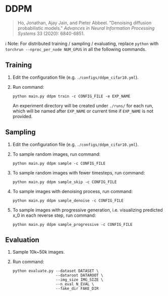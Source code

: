 # DDPM

> Ho, Jonathan, Ajay Jain, and Pieter Abbeel. "Denoising diffusion probabilistic models." *Advances in Neural Information Processing Systems* 33 (2020): 6840-6851.



:information_source: Note: For distributed training / sampling / evaluating, replace `python` with `torchrun --nproc_per_node NUM_GPUS` in all the following commands.



## Training

1. Edit the configuration file (e.g. `./configs/ddpm_cifar10.yml`).

2. Run command:

   ```shell
   python main.py ddpm train -c CONFIG_FILE -e EXP_NAME
   ```

   An experiment directory will be created under `./runs/` for each run, which will be named after `EXP_NAME` or current time if `EXP_NAME` is not provided.



## Sampling

1. Edit the configuration file (e.g. `./configs/ddpm_cifar10.yml`).

2. To sample random images, run command:

   ```shell
   python main.py ddpm sample -c CONFIG_FILE
   ```

3. To sample random images with fewer timesteps, run command:

   ```shell
   python main.py ddpm sample_skip -c CONFIG_FILE
   ```

4. To sample images with denoising process, run command:

   ```shell
   python main.py ddpm sample_denoise -c CONFIG_FILE
   ```

5. To sample images with progressive generation, i.e. visualizing predicted x_0 in each reverse step, run command:

   ```shell
   python main.py ddpm sample_progressive -c CONFIG_FILE
   ```



## Evaluation

1. Sample 10k~50k images.

3. Run command:

   ```shell
   python evaluate.py --dataset DATASET \
                      --dataroot DATAROOT \
                      --img_size IMG_SIZE \
                      --n_eval N_EVAL \
                      --fake_dir FAKE_DIR
   ```
   

